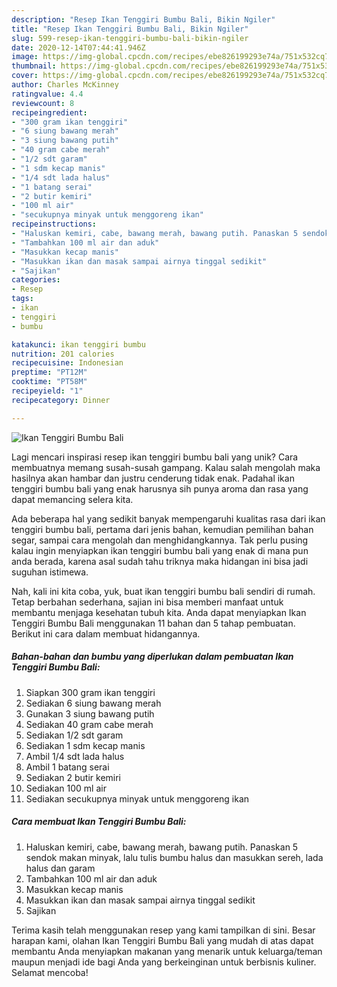 ```yaml
---
description: "Resep Ikan Tenggiri Bumbu Bali, Bikin Ngiler"
title: "Resep Ikan Tenggiri Bumbu Bali, Bikin Ngiler"
slug: 599-resep-ikan-tenggiri-bumbu-bali-bikin-ngiler
date: 2020-12-14T07:44:41.946Z
image: https://img-global.cpcdn.com/recipes/ebe826199293e74a/751x532cq70/ikan-tenggiri-bumbu-bali-foto-resep-utama.jpg
thumbnail: https://img-global.cpcdn.com/recipes/ebe826199293e74a/751x532cq70/ikan-tenggiri-bumbu-bali-foto-resep-utama.jpg
cover: https://img-global.cpcdn.com/recipes/ebe826199293e74a/751x532cq70/ikan-tenggiri-bumbu-bali-foto-resep-utama.jpg
author: Charles McKinney
ratingvalue: 4.4
reviewcount: 8
recipeingredient:
- "300 gram ikan tenggiri"
- "6 siung bawang merah"
- "3 siung bawang putih"
- "40 gram cabe merah"
- "1/2 sdt garam"
- "1 sdm kecap manis"
- "1/4 sdt lada halus"
- "1 batang serai"
- "2 butir kemiri"
- "100 ml air"
- "secukupnya minyak untuk menggoreng ikan"
recipeinstructions:
- "Haluskan kemiri, cabe, bawang merah, bawang putih. Panaskan 5 sendok makan minyak, lalu tulis bumbu halus dan masukkan sereh, lada halus dan garam"
- "Tambahkan 100 ml air dan aduk"
- "Masukkan kecap manis"
- "Masukkan ikan dan masak sampai airnya tinggal sedikit"
- "Sajikan"
categories:
- Resep
tags:
- ikan
- tenggiri
- bumbu

katakunci: ikan tenggiri bumbu 
nutrition: 201 calories
recipecuisine: Indonesian
preptime: "PT12M"
cooktime: "PT58M"
recipeyield: "1"
recipecategory: Dinner

---
```



![Ikan Tenggiri Bumbu Bali](https://img-global.cpcdn.com/recipes/ebe826199293e74a/751x532cq70/ikan-tenggiri-bumbu-bali-foto-resep-utama.jpg)

Lagi mencari inspirasi resep ikan tenggiri bumbu bali yang unik? Cara membuatnya memang susah-susah gampang. Kalau salah mengolah maka hasilnya akan hambar dan justru cenderung tidak enak. Padahal ikan tenggiri bumbu bali yang enak harusnya sih punya aroma dan rasa yang dapat memancing selera kita.

Ada beberapa hal yang sedikit banyak mempengaruhi kualitas rasa dari ikan tenggiri bumbu bali, pertama dari jenis bahan, kemudian pemilihan bahan segar, sampai cara mengolah dan menghidangkannya. Tak perlu pusing kalau ingin menyiapkan ikan tenggiri bumbu bali yang enak di mana pun anda berada, karena asal sudah tahu triknya maka hidangan ini bisa jadi suguhan istimewa.




Nah, kali ini kita coba, yuk, buat ikan tenggiri bumbu bali sendiri di rumah. Tetap berbahan sederhana, sajian ini bisa memberi manfaat untuk membantu menjaga kesehatan tubuh kita. Anda dapat menyiapkan Ikan Tenggiri Bumbu Bali menggunakan 11 bahan dan 5 tahap pembuatan. Berikut ini cara dalam membuat hidangannya.

<!--inarticleads1-->

##### Bahan-bahan dan bumbu yang diperlukan dalam pembuatan Ikan Tenggiri Bumbu Bali:

1. Siapkan 300 gram ikan tenggiri
1. Sediakan 6 siung bawang merah
1. Gunakan 3 siung bawang putih
1. Sediakan 40 gram cabe merah
1. Sediakan 1/2 sdt garam
1. Sediakan 1 sdm kecap manis
1. Ambil 1/4 sdt lada halus
1. Ambil 1 batang serai
1. Sediakan 2 butir kemiri
1. Sediakan 100 ml air
1. Sediakan secukupnya minyak untuk menggoreng ikan




<!--inarticleads2-->

##### Cara membuat Ikan Tenggiri Bumbu Bali:

1. Haluskan kemiri, cabe, bawang merah, bawang putih. Panaskan 5 sendok makan minyak, lalu tulis bumbu halus dan masukkan sereh, lada halus dan garam
1. Tambahkan 100 ml air dan aduk
1. Masukkan kecap manis
1. Masukkan ikan dan masak sampai airnya tinggal sedikit
1. Sajikan




Terima kasih telah menggunakan resep yang kami tampilkan di sini. Besar harapan kami, olahan Ikan Tenggiri Bumbu Bali yang mudah di atas dapat membantu Anda menyiapkan makanan yang menarik untuk keluarga/teman maupun menjadi ide bagi Anda yang berkeinginan untuk berbisnis kuliner. Selamat mencoba!
